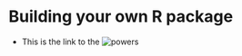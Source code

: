 # Building your own R package

* This is the link to the ![powers](https://github.com/QinxinLin/powers)


